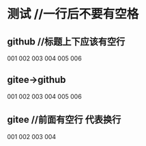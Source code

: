 # 测试 //一行后不要有空格

## github //标题上下应该有空行

001
002
003
004
005
006

## gitee->github

001
002
003
004
005
006

## gitee //前面有空行  代表换行

001
002
003
004

